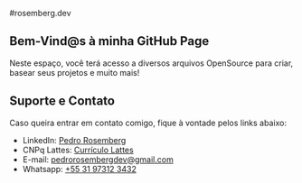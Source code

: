 #rosemberg.dev
## Bem-Vind@s à minha GitHub Page

Neste espaço, você terá acesso a diversos arquivos OpenSource para criar, basear seus projetos e muito mais!



## Suporte e Contato

Caso queira entrar em contato comigo, fique à vontade pelos links abaixo:

 - LinkedIn: [Pedro Rosemberg](https://www.linkedin.com/in/pedrorosemberg)
 - CNPq Lattes: [Currículo Lattes](http://lattes.cnpq.br/2162940985603250)
 - E-mail: [pedrorosembergdev@gmail.com](malito:pedrorosembergdev@gmail.com)
 - Whatsapp: [+55 31 97312 3432](https://wa.me/5531973123432)
